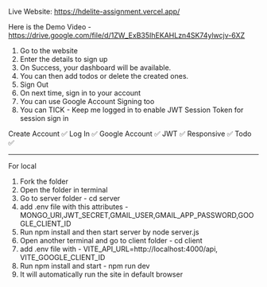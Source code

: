 Live Website: https://hdelite-assignment.vercel.app/

Here is the Demo Video - https://drive.google.com/file/d/1ZW_ExB35IhEKAHLzn4SK74ylwcjv-6XZ

1) Go to the website
2) Enter the details to sign up
3) On Success, your dashboard will be available.
4) You can then add todos or delete the created ones.
5) Sign Out
6) On next time, sign in to your account
7) You can use Google Account Signing too
8) You can TICK - Keep me logged in to enable JWT Session Token for session sign in

Create Account ✅
Log In ✅
Google Account ✅
JWT ✅
Responsive ✅
Todo ✅


-------------------------------------------------------------------------------------------------------------------------------
For local

1) Fork the folder
2) Open the folder in terminal
3) Go to server folder - cd server
4) add .env file with this attributes - MONGO_URI,JWT_SECRET,GMAIL_USER,GMAIL_APP_PASSWORD,GOOGLE_CLIENT_ID
5) Run npm install and then start server by node server.js
6) Open another terminal and go to client folder - cd client
7) add .env file with - VITE_API_URL=http://localhost:4000/api, VITE_GOOGLE_CLIENT_ID
8) Run npm install and start - npm run dev
9) It will automatically run the site in default browser

   
